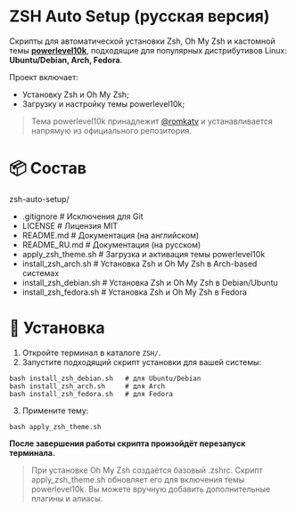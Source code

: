 # ZSH Auto Setup (русская версия)

Скрипты для автоматической установки Zsh, Oh My Zsh и кастомной темы **[powerlevel10k](https://github.com/romkatv/powerlevel10k)**, подходящие для популярных дистрибутивов Linux: **Ubuntu/Debian, Arch, Fedora**.

Проект включает:
* Установку Zsh и Oh My Zsh;
* Загрузку и настройку темы powerlevel10k;

> Тема powerlevel10k принадлежит [@romkatv](https://github.com/romkatv) и устанавливается напрямую из официального репозитория.

# 📦 Состав

zsh-auto-setup/
* .gitignore              # Исключения для Git
* LICENSE                 # Лицензия MIT
* README.md               # Документация (на английском)
* README_RU.md            # Документация (на русском)
* apply_zsh_theme.sh      # Загрузка и активация темы powerlevel10k
* install_zsh_arch.sh     # Установка Zsh и Oh My Zsh в Arch-based системах
* install_zsh_debian.sh   # Установка Zsh и Oh My Zsh в Debian/Ubuntu
* install_zsh_fedora.sh   # Установка Zsh и Oh My Zsh в Fedora

# 🚀 Установка

1. Откройте терминал в каталоге `ZSH/`.
2. Запустите подходящий скрипт установки для вашей системы:
```
bash install_zsh_debian.sh   # для Ubuntu/Debian
bash install_zsh_arch.sh     # для Arch
bash install_zsh_fedora.sh   # для Fedora
```
3. Примените тему:
```
bash apply_zsh_theme.sh
```
**После завершения работы скрипта произойдёт перезапуск терминала.**

> При установке Oh My Zsh создаётся базовый .zshrc. Скрипт apply_zsh_theme.sh обновляет его для включения темы powerlevel10k. Вы можете вручную добавить дополнительные плагины и алиасы.
